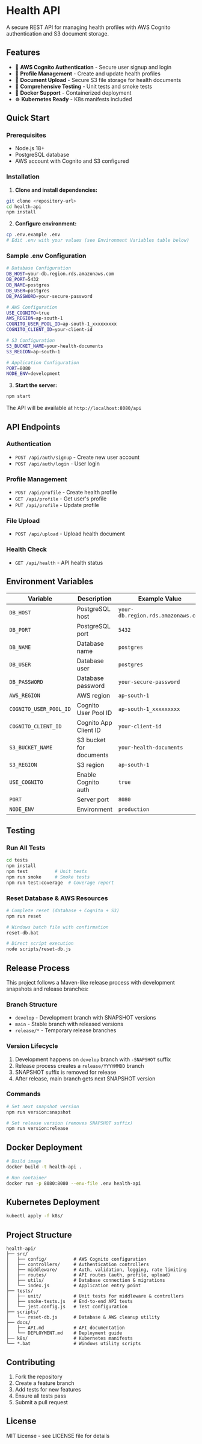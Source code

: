 # Health API

A secure REST API for managing health profiles with AWS Cognito authentication and S3 document storage.

## Features

- 🔐 **AWS Cognito Authentication** - Secure user signup and login
- 👤 **Profile Management** - Create and update health profiles
- 📄 **Document Upload** - Secure S3 file storage for health documents
- 🧪 **Comprehensive Testing** - Unit tests and smoke tests
- 🐳 **Docker Support** - Containerized deployment
- ☸️ **Kubernetes Ready** - K8s manifests included

## Quick Start

### Prerequisites
- Node.js 18+
- PostgreSQL database
- AWS account with Cognito and S3 configured

### Installation

1. **Clone and install dependencies:**
```bash
git clone <repository-url>
cd health-api
npm install
```

2. **Configure environment:**
```bash
cp .env.example .env
# Edit .env with your values (see Environment Variables table below)
```

### Sample .env Configuration
```bash
# Database Configuration
DB_HOST=your-db.region.rds.amazonaws.com
DB_PORT=5432
DB_NAME=postgres
DB_USER=postgres
DB_PASSWORD=your-secure-password

# AWS Configuration
USE_COGNITO=true
AWS_REGION=ap-south-1
COGNITO_USER_POOL_ID=ap-south-1_xxxxxxxxx
COGNITO_CLIENT_ID=your-client-id

# S3 Configuration
S3_BUCKET_NAME=your-health-documents
S3_REGION=ap-south-1

# Application Configuration
PORT=8080
NODE_ENV=development
```

3. **Start the server:**
```bash
npm start
```

The API will be available at `http://localhost:8080/api`

## API Endpoints

### Authentication
- `POST /api/auth/signup` - Create new user account
- `POST /api/auth/login` - User login

### Profile Management
- `POST /api/profile` - Create health profile
- `GET /api/profile` - Get user's profile
- `PUT /api/profile` - Update profile

### File Upload
- `POST /api/upload` - Upload health document

### Health Check
- `GET /api/health` - API health status

## Environment Variables

| Variable | Description | Example Value | Required |
|----------|-------------|---------------|----------|
| `DB_HOST` | PostgreSQL host | `your-db.region.rds.amazonaws.com` | ✅ |
| `DB_PORT` | PostgreSQL port | `5432` | ✅ |
| `DB_NAME` | Database name | `postgres` | ✅ |
| `DB_USER` | Database user | `postgres` | ✅ |
| `DB_PASSWORD` | Database password | `your-secure-password` | ✅ |
| `AWS_REGION` | AWS region | `ap-south-1` | ✅ |
| `COGNITO_USER_POOL_ID` | Cognito User Pool ID | `ap-south-1_xxxxxxxxx` | ✅ |
| `COGNITO_CLIENT_ID` | Cognito App Client ID | `your-client-id` | ✅ |
| `S3_BUCKET_NAME` | S3 bucket for documents | `your-health-documents` | ✅ |
| `S3_REGION` | S3 region | `ap-south-1` | ✅ |
| `USE_COGNITO` | Enable Cognito auth | `true` | ✅ |
| `PORT` | Server port | `8080` | ❌ |
| `NODE_ENV` | Environment | `production` | ❌ |

## Testing

### Run All Tests
```bash
cd tests
npm install
npm test          # Unit tests
npm run smoke     # Smoke tests
npm run test:coverage  # Coverage report
```

### Reset Database & AWS Resources
```bash
# Complete reset (database + Cognito + S3)
npm run reset

# Windows batch file with confirmation
reset-db.bat

# Direct script execution
node scripts/reset-db.js
```

## Release Process

This project follows a Maven-like release process with development snapshots and release branches:

### Branch Structure
- `develop` - Development branch with SNAPSHOT versions
- `main` - Stable branch with released versions
- `release/*` - Temporary release branches

### Version Lifecycle
1. Development happens on `develop` branch with `-SNAPSHOT` suffix
2. Release process creates a `release/YYYYMMDD` branch
3. SNAPSHOT suffix is removed for release
4. After release, main branch gets next SNAPSHOT version

### Commands
```bash
# Set next snapshot version
npm run version:snapshot

# Set release version (removes SNAPSHOT suffix)
npm run version:release
```

## Docker Deployment

```bash
# Build image
docker build -t health-api .

# Run container
docker run -p 8080:8080 --env-file .env health-api
```

## Kubernetes Deployment

```bash
kubectl apply -f k8s/
```

## Project Structure

```
health-api/
├── src/
│   ├── config/          # AWS Cognito configuration
│   ├── controllers/     # Authentication controllers
│   ├── middleware/      # Auth, validation, logging, rate limiting
│   ├── routes/          # API routes (auth, profile, upload)
│   ├── utils/           # Database connection & migrations
│   └── index.js         # Application entry point
├── tests/
│   ├── unit/            # Unit tests for middleware & controllers
│   ├── smoke-tests.js   # End-to-end API tests
│   └── jest.config.js   # Test configuration
├── scripts/
│   └── reset-db.js      # Database & AWS cleanup utility
├── docs/
│   ├── API.md           # API documentation
│   └── DEPLOYMENT.md    # Deployment guide
├── k8s/                 # Kubernetes manifests
└── *.bat                # Windows utility scripts
```

## Contributing

1. Fork the repository
2. Create a feature branch
3. Add tests for new features
4. Ensure all tests pass
5. Submit a pull request

## License

MIT License - see LICENSE file for details